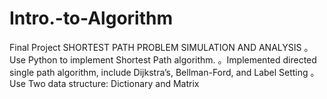 # Intro.-to-Algorithm
Final Project 
SHORTEST PATH PROBLEM SIMULATION AND ANALYSIS
。Use Python to implement Shortest Path algorithm.
。Implemented directed single path algorithm, include Dijkstra’s, Bellman-Ford, and Label Setting
。Use Two data structure: Dictionary and Matrix
